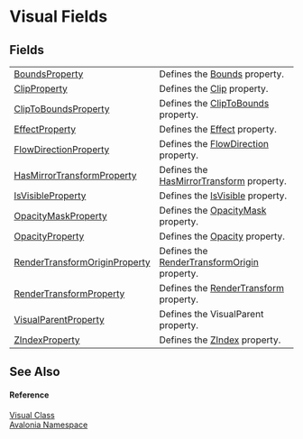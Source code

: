 # Visual Fields




## Fields
<table>
<tr>
<td><a href="F_Avalonia_Visual_BoundsProperty">BoundsProperty</a></td>
<td>Defines the <a href="P_Avalonia_Visual_Bounds">Bounds</a> property.</td>
</tr>
<tr>
<td><a href="F_Avalonia_Visual_ClipProperty">ClipProperty</a></td>
<td>Defines the <a href="P_Avalonia_Visual_Clip">Clip</a> property.</td>
</tr>
<tr>
<td><a href="F_Avalonia_Visual_ClipToBoundsProperty">ClipToBoundsProperty</a></td>
<td>Defines the <a href="P_Avalonia_Visual_ClipToBounds">ClipToBounds</a> property.</td>
</tr>
<tr>
<td><a href="F_Avalonia_Visual_EffectProperty">EffectProperty</a></td>
<td>Defines the <a href="P_Avalonia_Visual_Effect">Effect</a> property.</td>
</tr>
<tr>
<td><a href="F_Avalonia_Visual_FlowDirectionProperty">FlowDirectionProperty</a></td>
<td>Defines the <a href="P_Avalonia_Visual_FlowDirection">FlowDirection</a> property.</td>
</tr>
<tr>
<td><a href="F_Avalonia_Visual_HasMirrorTransformProperty">HasMirrorTransformProperty</a></td>
<td>Defines the <a href="P_Avalonia_Visual_HasMirrorTransform">HasMirrorTransform</a> property.</td>
</tr>
<tr>
<td><a href="F_Avalonia_Visual_IsVisibleProperty">IsVisibleProperty</a></td>
<td>Defines the <a href="P_Avalonia_Visual_IsVisible">IsVisible</a> property.</td>
</tr>
<tr>
<td><a href="F_Avalonia_Visual_OpacityMaskProperty">OpacityMaskProperty</a></td>
<td>Defines the <a href="P_Avalonia_Visual_OpacityMask">OpacityMask</a> property.</td>
</tr>
<tr>
<td><a href="F_Avalonia_Visual_OpacityProperty">OpacityProperty</a></td>
<td>Defines the <a href="P_Avalonia_Visual_Opacity">Opacity</a> property.</td>
</tr>
<tr>
<td><a href="F_Avalonia_Visual_RenderTransformOriginProperty">RenderTransformOriginProperty</a></td>
<td>Defines the <a href="P_Avalonia_Visual_RenderTransformOrigin">RenderTransformOrigin</a> property.</td>
</tr>
<tr>
<td><a href="F_Avalonia_Visual_RenderTransformProperty">RenderTransformProperty</a></td>
<td>Defines the <a href="P_Avalonia_Visual_RenderTransform">RenderTransform</a> property.</td>
</tr>
<tr>
<td><a href="F_Avalonia_Visual_VisualParentProperty">VisualParentProperty</a></td>
<td>Defines the VisualParent property.</td>
</tr>
<tr>
<td><a href="F_Avalonia_Visual_ZIndexProperty">ZIndexProperty</a></td>
<td>Defines the <a href="P_Avalonia_Visual_ZIndex">ZIndex</a> property.</td>
</tr>
</table>

## See Also


#### Reference
<a href="T_Avalonia_Visual">Visual Class</a>  
<a href="N_Avalonia">Avalonia Namespace</a>  

